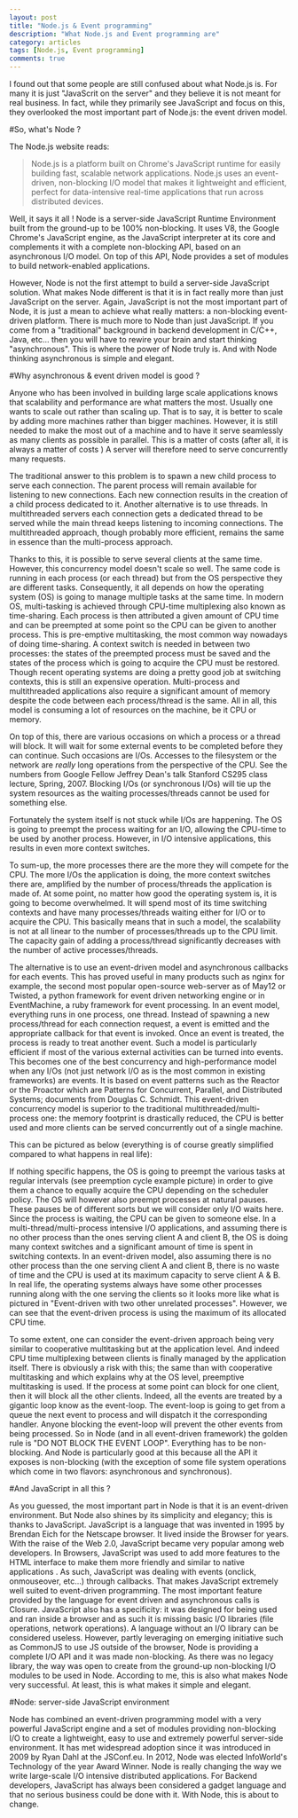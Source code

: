 ```yaml
---
layout: post
title: "Node.js & Event programming"
description: "What Node.js and Event programming are"
category: articles
tags: [Node.js, Event programming]
comments: true
---
```


I found out that some people are still confused about what Node.js is. For many it is just "JavaScrit on the server" and they believe it is not meant for real business. In fact, while they primarily see JavaScript and focus on this, they overlooked the most important part of Node.js: the event driven model.

#So, what's Node ?

The Node.js website reads:

>Node.js is a platform built on Chrome's JavaScript runtime for easily building fast, scalable network applications. Node.js uses an event-driven, non-blocking I/O model that makes it lightweight and efficient, perfect for data-intensive real-time applications that run across distributed devices.

Well, it says it all ! Node is a server-side JavaScript Runtime Environment built from the ground-up to be 100% non-blocking. It uses V8, the Google Chrome's JavaScript engine, as the JavaScript interpreter at its core and complements it with a complete non-blocking API, based on an asynchronous I/O model. On top of this API, Node provides a set of modules to build network-enabled applications.

However, Node is not the first attempt to build a server-side JavaScript solution. What makes Node different is that it is in fact really more than just JavaScript on the server. Again, JavaScript is not the most important part of Node, it is just a mean to achieve what really matters: a non-blocking event-driven platform. There is much more to Node than just JavaScript. If you come from a "traditional" background in backend development in C/C++, Java, etc... then you will have to rewire your brain and start thinking "asynchronous". This is where the power of Node truly is. And with Node thinking asynchronous is simple and elegant.

#Why asynchronous & event driven model is good ?

Anyone who has been involved in building large scale applications knows that scalability and performance are what matters the most. Usually one wants to scale out rather than scaling up. That is to say, it is better to scale by adding more machines rather than bigger machines. However, it is still needed to make the most out of a machine and to have it serve seamlessly as many clients as possible in parallel. This is a matter of costs (after all, it is always a matter of costs <span><i class="icon-smile"></i></span>) A server will therefore need to serve concurrently many requests.

The traditional answer to this problem is to spawn a new child process to serve each connection. The parent process will remain available for listening to new connections. Each new connection results in the creation of a child process dedicated to it. Another alternative is to use threads. In multithreaded servers each connection gets a dedicated thread to be served while the main thread keeps listening to incoming connections. The multithreaded approach, though probably more efficient, remains the same in essence than the multi-process approach.

Thanks to this, it is possible to serve several clients at the same time. However, this concurrency model doesn't scale so well. The same code is running in each process (or each thread) but from the OS perspective they are different tasks. Consequently, it all depends on how the operating system (OS) is going to manage multiple tasks at the same time. In modern OS, multi-tasking is achieved through CPU-time multiplexing also known as time-sharing. Each process is then attributed a given amount of CPU time and can be preempted at some point so the CPU can be given to another process. This is pre-emptive multitasking, the most common way nowadays of doing time-sharing. A context switch is needed in between two processes: the states of the preempted process must be saved and the states of the process which is going to acquire the CPU must be restored. Though recent operating systems are doing a pretty good job at switching contexts, this is still an expensive operation. Multi-process and multithreaded applications also require a significant amount of memory despite the code between each process/thread is the same. All in all, this model is consuming a lot of resources on the machine, be it CPU or memory.

On top of this, there are various occasions on which a process or a thread will block. It will wait for some external events to be completed before they can continue. Such occasions are I/Os. Accesses to the filesystem or the network are *really* long operations from the perspective of the CPU. See the numbers from Google Fellow Jeffrey Dean's talk Stanford CS295 class lecture, Spring, 2007. Blocking I/Os (or synchronous I/Os) will tie up the system resources as the waiting processes/threads cannot be used for something else.

Fortunately the system itself is not stuck while I/Os are happening. The OS is going to preempt the process waiting for an I/O, allowing the CPU-time to be used by another process. However, in I/O intensive applications, this results in even more context switches.

To sum-up, the more processes there are the more they will compete for the CPU. The more I/Os the application is doing, the more context switches there are, amplified by the number of process/threads the application is made of. At some point, no matter how good the operating system is, it is going to become overwhelmed. It will spend most of its time switching contexts and have many processes/threads waiting either for I/O or to acquire the CPU. This basically means that in such a model, the scalability is not at all linear to the number of processes/threads up to the CPU limit. The capacity gain of adding a process/thread significantly decreases with the number of active processes/threads.

The alternative is to use an event-driven model and asynchronous callbacks for each events. This has proved useful in many products such as nginx for example, the second most popular open-source web-server as of May12 or Twisted, a python framework for event driven networking engine or in EventMachine, a ruby framework for event processing. In an event model, everything runs in one process, one thread. Instead of spawning a new process/thread for each connection request, a event is emitted and the appropriate callback for that event is invoked. Once an event is treated, the process is ready to treat another event. Such a model is particularly efficient if most of the various external activities can be turned into events. This becomes one of the best concurrency and high-performance model when any I/Os (not just network I/O as is the most common in existing frameworks) are events. It is based on event patterns such as the Reactor or the Proactor which are Patterns for Concurrent, Parallel, and Distributed Systems; documents from Douglas C. Schmidt. This event-driven concurrency model is superior to the traditional multithreaded/multi-process one: the memory footprint is drastically reduced, the CPU is better used and more clients can be served concurrently out of a single machine.

This can be pictured as below (everything is of course greatly simplified compared to what happens in real life):

If nothing specific happens, the OS is going to preempt the various tasks at regular intervals (see preemption cycle example picture) in order to give them a chance to equally acquire the CPU depending on the scheduler policy. The OS will however also preempt processes at natural pauses. These pauses be of different sorts but we will consider only I/O waits here. Since the process is waiting, the CPU can be given to someone else. 
In a multi-thread/multi-process intensive I/O applications, and assuming there is no other process than the ones serving client A and client B, the OS is doing many context switches and a significant amount of time is spent in switching contexts.
In an event-driven model, also assuming there is no other process than the one serving client A and client B, there is no waste of time and the CPU is used at its maximum capacity to serve client A & B.
In real life, the operating systems always have some other processes running along with the one serving the clients so it looks more like what is pictured in "Event-driven with two other unrelated processes". However, we can see that the event-driven process is using the maximum of its allocated CPU time.

To some extent, one can consider the event-driven approach being very similar to cooperative multitasking but at the application level. And indeed CPU time multiplexing between clients is finally managed by the application itself. There is obviously a risk with this; the same than with cooperative multitasking and which explains why at the OS level, preemptive multitasking is used. If the process at some point can block for one client, then it will block all the other clients. Indeed, all the events are treated by a gigantic loop know as the event-loop. The event-loop is going to get from a queue the next event to process and will dispatch it the corresponding handler. Anyone blocking the event-loop will prevent the other events from being processed. So in Node (and in all event-driven framework) the golden rule is "DO NOT BLOCK THE EVENT LOOP". Everything has to be non-blocking. And Node is particularly good at this because all the API it exposes is non-blocking (with the exception of some file system operations which come in two flavors: asynchronous and synchronous).

#And JavaScript in all this ? 

As you guessed, the most important part in Node is that it is an event-driven environment. But Node also shines by its simplicity and elegancy; this is thanks to JavaScript. JavaScript is a language that was invented in 1995 by Brendan Eich for the Netscape browser. It lived inside the Browser for years. With the raise of the Web 2.0, JavaScript became very popular among web developers. In Browsers, JavaScript was used to add more features to the HTML interface to make them more friendly and similar to native applications . As such, JavaScript was dealing with events (onclick, onmouseover, etc...) through callbacks. That makes JavaScript extremely well suited to event-driven programming. The most important feature provided by the language for event driven and asynchronous calls is Closure.
JavaScript also has a specificity: it was designed for being used and ran inside a browser and as such it is missing basic I/O libraries (file operations, network operations). A language without an I/O library can be considered useless. However, partly leveraging on emerging initiative such as CommonJS to use JS outside of the browser, Node is providing a complete I/O API and it was made non-blocking. As there was no legacy library, the way was open to create from the ground-up non-blocking I/O modules to be used in Node. According to me, this is also what makes Node very successful. At least, this is what makes it simple and elegant.

#Node: server-side JavaScript environment

Node has combined an event-driven programming model with a very powerful JavaScript engine and a set of modules providing non-blocking I/O to create a lightweight, easy to use and extremely powerful server-side environment. It has met widespread adoption since it was introduced in 2009 by Ryan Dahl at the JSConf.eu. In 2012, Node was elected InfoWorld's Technology of the year Award Winner.
Node is really changing the way we write large-scale I/O intensive distributed applications. For Backend developers, JavaScript has always been considered a gadget language and that no serious business could be done with it. With Node, this is about to change.
